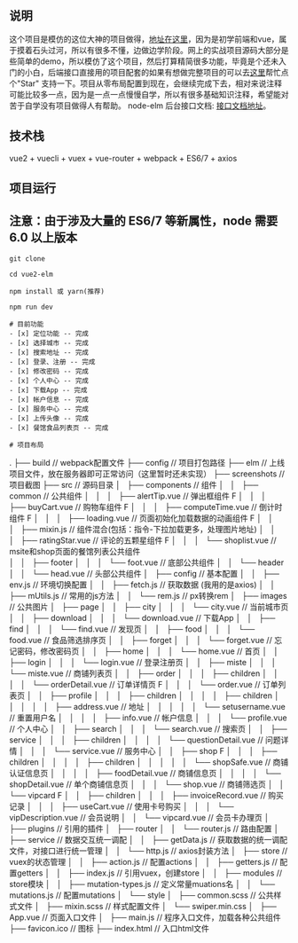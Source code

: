 ## 说明
这个项目是模仿的这位大神的项目做得，[地址在这里](https://github.com/bailicangdu/vue2-elm)，因为是初学前端和vue，属于摸着石头过河，所以有很多不懂，边做边学阶段。网上的实战项目源码大部分是些简单的demo，所以模仿了这个项目，然后打算精简很多功能，毕竟是个还未入门的小白，后端接口直接用的项目配套的如果有想做完整项目的可以去[这里](https://github.com/bailicangdu/vue2-elm)帮忙点个"Star" 支持一下。项目从零布局配置到现在，会继续完成下去，相对来说注释可能比较多一点，因为是一点一点慢慢自学，所以有很多基础知识注释，希望能对苦于自学没有项目做得人有帮助。
node-elm 后台接口文档: [接口文档地址](https://github.com/bailicangdu/node-elm/blob/master/API.md)。
## 技术栈

vue2 + vuecli + vuex + vue-router + webpack + ES6/7 + axios
## 项目运行

## 注意：由于涉及大量的 ES6/7 等新属性，node 需要 6.0 以上版本

```
git clone 

cd vue2-elm

npm install 或 yarn(推荐)

npm run dev

# 目前功能
- [x] 定位功能 -- 完成
- [x] 选择城市 -- 完成
- [x] 搜索地址 -- 完成 
- [x] 登录、注册 -- 完成
- [x] 修改密码 -- 完成
- [x] 个人中心 -- 完成
- [x] 下载App -- 完成
- [x] 帐户信息 -- 完成
- [x] 服务中心 -- 完成
- [x] 上传头像 -- 完成
- [x] 餐馆食品列表页 -- 完成

# 项目布局

```
.
├── build                                       // webpack配置文件
├── config                                      // 项目打包路径
├── elm                                         // 上线项目文件，放在服务器即可正常访问（这里暂时还未实现）
├── screenshots                                 // 项目截图
├── src                                         // 源码目录
│   ├── components                              // 组件
│   │   ├── common                              // 公共组件
│   │   │   ├── alertTip.vue                    // 弹出框组件   F
│   │   │   ├── buyCart.vue                     // 购物车组件   F
│   │   │   ├── computeTime.vue                 // 倒计时组件   F
│   │   │   ├── loading.vue                     // 页面初始化加载数据的动画组件     F
│   │   │   ├── mixin.js                        // 组件混合(包括：指令-下拉加载更多，处理图片地址)
│   │   │   ├── ratingStar.vue                  // 评论的五颗星组件     F
│   │   │   └── shoplist.vue                    // msite和shop页面的餐馆列表公共组件    
│   │   ├── footer
│   │   │   └── foot.vue                   // 底部公共组件
│   │   └── header
│   │       └── head.vue                        // 头部公共组件
│   ├── config                                  // 基本配置
│   │   ├── env.js                              // 环境切换配置
│   │   ├── fetch.js                            // 获取数据     (我用的是axios)
│   │   ├── mUtils.js                           // 常用的js方法 
│   │   └── rem.js                              // px转换rem
│   ├── images                                  // 公共图片
│   ├── page
│   │   ├── city
│   │   │   └── city.vue                        // 当前城市页
│   │   ├── download
│   │   │   └── download.vue                    // 下载App
│   │   ├── find
│   │   │   └── find.vue                        // 发现页
│   │   ├── food
│   │   │   └── food.vue                        // 食品筛选排序页
│   │   ├── forget
│   │   │   └── forget.vue                      // 忘记密码，修改密码页
│   │   ├── home
│   │   │   └── home.vue                        // 首页
│   │   ├── login
│   │   │   └── login.vue                       // 登录注册页
│   │   ├── miste
│   │   │   └── miste.vue                       // 商铺列表页
│   │   ├── order
│   │   │   ├── children
│   │   │   │   └── orderDetail.vue             // 订单详情页   F
│   │   │   └── order.vue                       // 订单列表页
│   │   ├── profile
│   │   │   ├── children
│   │   │   │   ├── children
│   │   │   │   │   ├── address.vue             // 地址
│   │   │   │   │   └── setusername.vue             // 重置用户名
│   │   │   │   ├── info.vue                    // 帐户信息
│   │   │   └── profile.vue                     // 个人中心
│   │   ├── search
│   │   │   └── search.vue                      // 搜索页
│   │   ├── service
│   │   │   ├── children
│   │   │   │   └── questionDetail.vue          // 问题详情
│   │   │   └── service.vue                     // 服务中心
│   │   ├── shop            F
│   │   │   ├── children
│   │   │   │   ├── children
│   │   │   │   │   └── shopSafe.vue            // 商铺认证信息页
│   │   │   │   ├── foodDetail.vue              // 商铺信息页
│   │   │   │   └── shopDetail.vue              // 单个商铺信息页
│   │   │   └── shop.vue                        // 商铺筛选页
│   │   └── vipcard                     F
│   │       ├── children
│   │       │   ├── invoiceRecord.vue           // 购买记录
│   │       │   ├── useCart.vue                 // 使用卡号购买
│   │       │   └── vipDescription.vue          // 会员说明
│   │       └── vipcard.vue                     // 会员卡办理页
│   ├── plugins                                 // 引用的插件
│   ├── router
│   │   └── router.js                           // 路由配置
│   ├── service                                 // 数据交互统一调配
│   │   ├── getData.js                          // 获取数据的统一调配文件，对接口进行统一管理
│   │   └── http.js                             // axios封装方法
│   ├── store                                   // vuex的状态管理
│   │   ├── action.js                           // 配置actions
│   │   ├── getters.js                          // 配置getters
│   │   ├── index.js                            // 引用vuex，创建store
│   │   ├── modules                             // store模块
│   │   ├── mutation-types.js                   // 定义常量muations名
│   │   └── mutations.js                        // 配置mutations
│   └── style
│       ├── common.scss                         // 公共样式文件
│       ├── mixin.scss                          // 样式配置文件
│       └── swiper.min.css
│   ├── App.vue                                 // 页面入口文件
│   ├── main.js                                 // 程序入口文件，加载各种公共组件
├── favicon.ico                                 // 图标
├── index.html                                  // 入口html文件